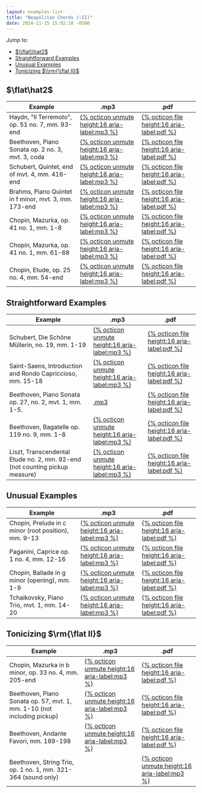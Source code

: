 ```yaml
---
layout: examples-list
title: "Neapolitan Chords (♭II)"
date: 2024-11-15 15:02:18 -0500
---
```


Jump to:

-   [$\\flat\\hat2$](#flathat2)
-   [Straightforward Examples](#straightforward-examples)
-   [Unusual Examples](#unusual-examples)
-   [Tonicizing $\\rm{\\flat II}$](#tonicizing-rmflat-ii)

## $\flat\hat2$

<table class="tablesaw tablesaw-stack" data-tablesaw-mode="stack">
  <thead>
    <tr>
      <th>Example</th>
      <th>.mp3</th>
      <th>.pdf</th>
    </tr>
  </thead>
  <tbody>
    <tr>
      <td>Haydn, &quot;Il Terremoto&quot;, op. 51 no. 7, mm. 93-end</td>
      <td><a href="24-neapolitan/N6a.mp3">{% octicon unmute height:16 aria-label:mp3 %}</a></td>
      <td><a href="24-neapolitan/N6a.pdf"> {% octicon file height:16 aria-label:pdf %}</a></td>
    </tr>
    <tr>
      <td>Beethoven, Piano Sonata op. 2 no. 3, mvt. 3, coda</td>
      <td><a href="24-neapolitan/N6b.mp3">{% octicon unmute height:16 aria-label:mp3 %}</a></td>
      <td><a href="24-neapolitan/N6b.pdf">{% octicon file height:16 aria-label:pdf %}</a></td>
    </tr>
    <tr>
      <td>Schubert, Quintet, end of mvt. 4, mm. 416-end</td>
      <td><a href="24-neapolitan/N6c.mp3">{% octicon unmute height:16 aria-label:mp3 %}</a></td>
      <td><a href="24-neapolitan/N6c.pdf">{% octicon file height:16 aria-label:pdf %}</a></td>
    </tr>
    <tr>
      <td>Brahms, Piano Quintet in f minor, mvt. 3, mm. 173-end </td>
      <td><a href="24-neapolitan/N6d.mp3">{% octicon unmute height:16 aria-label:mp3 %}</a></td>
      <td><a href="24-neapolitan/N6d.pdf">{% octicon file height:16 aria-label:pdf %}</a></td>
    </tr>
    <tr>
      <td>Chopin, Mazurka, op. 41 no. 1, mm. 1-8</td>
      <td><a href="24-neapolitan/N6e.mp3">{% octicon unmute height:16 aria-label:mp3 %}</a></td>
      <td><a href="24-neapolitan/N6e.pdf">{% octicon file height:16 aria-label:pdf %}</a></td>
    </tr>
    <tr>
      <td>Chopin, Mazurka, op. 41 no. 1, mm. 61-68</td>
      <td><a href="24-neapolitan/N6f.mp3">{% octicon unmute height:16 aria-label:mp3 %}</a></td>
      <td><a href="24-neapolitan/N6f.pdf">{% octicon file height:16 aria-label:pdf %}</a></td>
    </tr>
    <tr>
      <td>Chopin, Etude, op. 25 no. 4, mm. 54-end</td>
      <td><a href="24-neapolitan/N6g.mp3">{% octicon unmute height:16 aria-label:mp3 %}</a></td>
      <td><a href="24-neapolitan/N6g.pdf">{% octicon file height:16 aria-label:pdf %}</a></td>
    </tr>
  </tbody>
</table>

## Straightforward Examples

<table class="tablesaw tablesaw-stack" data-tablesaw-mode="stack">
  <thead>
    <tr>
      <th>Example</th>
      <th>.mp3</th>
      <th>.pdf</th>
    </tr>
  </thead>
  <tbody>
    <tr>
      <td>Schubert, Die Sch&ouml;ne M&uuml;llerin, no. 19, mm. 1-19</td>
      <td><a href="24-neapolitan/N6h.mp3">{% octicon unmute height:16 aria-label:mp3 %}</a></td>
      <td><a href="24-neapolitan/N6h.pdf"> {% octicon file height:16 aria-label:pdf %}</a></td>
    </tr>
    <tr>
      <td>Saint-Saens, Introduction and Rondo Capriccioso, mm. 15-18</td>
      <td><a href="24-neapolitan/N6i.mp3">{% octicon unmute height:16 aria-label:mp3 %}</a></td>
      <td><a href="24-neapolitan/N6i.pdf">{% octicon file height:16 aria-label:pdf %}</a></td>
    </tr>
    <tr>
      <td>Beethoven, Piano Sonata op. 27, no. 2, mvt. 1, mm. 1-5.</td>
      <td><a href="24-neapolitan/N6j.mp3">.mp3 </a></td>
      <td><a href="24-neapolitan/N6j.pdf">{% octicon file height:16 aria-label:pdf %}</a></td>
    </tr>
    <tr>
      <td>Beethoven, Bagatelle op. 119 no. 9, mm. 1-8</td>
      <td><a href="24-neapolitan/N6l.mp3">{% octicon unmute height:16 aria-label:mp3 %}</a></td>
      <td><a href="24-neapolitan/N6l.pdf">{% octicon file height:16 aria-label:pdf %}</a></td>
    </tr>
    <tr>
      <td>Liszt, Transcendental Etude no. 2, mm. 92-end (not counting pickup measure)</td>
      <td><a href="24-neapolitan/N6m.mp3">{% octicon unmute height:16 aria-label:mp3 %}</a></td>
      <td><a href="24-neapolitan/N6m.pdf">{% octicon file height:16 aria-label:pdf %}</a></td>
    </tr>

  </tbody>
</table>

## Unusual Examples

<table class="tablesaw tablesaw-stack" data-tablesaw-mode="stack">
  <thead>
    <tr>
      <th>Example</th>
      <th>.mp3</th>
      <th>.pdf</th>
    </tr>
  </thead>
  <tbody>
    <tr>
      <td>Chopin, Prelude in c minor (root position), mm. 9-13</td>
      <td><a href="24-neapolitan/N6n.mp3">{% octicon unmute height:16 aria-label:mp3 %}</a></td>
      <td><a href="24-neapolitan/N6n.pdf"> {% octicon file height:16 aria-label:pdf %}</a></td>
    </tr>
    <tr>
      <td>Paganini, Caprice op. 1 no. 4, mm. 12-16</td>
      <td><a href="24-neapolitan/N6p.mp3">{% octicon unmute height:16 aria-label:mp3 %}</a></td>
      <td><a href="24-neapolitan/N6p.pdf">{% octicon file height:16 aria-label:pdf %}</a></td>
    </tr>
    <tr>
      <td>Chopin, Ballade in g minor (opening), mm. 1-9</td>
      <td><a href="24-neapolitan/N6q.mp3">{% octicon unmute height:16 aria-label:mp3 %}</a></td>
      <td><a href="24-neapolitan/N6q.pdf">{% octicon file height:16 aria-label:pdf %}</a></td>
    </tr>
    <tr>
      <td>Tchaikovsky, Piano Trio, mvt. 1, mm. 14-20</td>
      <td><a href="24-neapolitan/N6s.mp3">{% octicon unmute height:16 aria-label:mp3 %}</a></td>
      <td><a href="24-neapolitan/N6s.pdf">{% octicon file height:16 aria-label:pdf %}</a></td>
    </tr>

  </tbody>
</table>

## Tonicizing $\rm{\flat II}$

<table class="tablesaw tablesaw-stack" data-tablesaw-mode="stack">
  <thead>
    <tr>
      <th>Example</th>
      <th>.mp3</th>
      <th>.pdf</th>
    </tr>
  </thead>
  <tbody>
    <tr>
      <td>Chopin, Mazurka in b minor, op. 33 no. 4, mm. 205-end</td>
      <td><a href="24-neapolitan/N6t.mp3">{% octicon unmute height:16 aria-label:mp3 %}</a></td>
      <td><a href="24-neapolitan/N6t.pdf">{% octicon file height:16 aria-label:pdf %}</a></td>
    </tr>
    <tr>
      <td>Beethoven, Piano Sonata op. 57, mvt. 1, mm. 1-10 (not including pickup)</td>
      <td><a href="24-neapolitan/N6u.mp3">{% octicon unmute height:16 aria-label:mp3 %}</a></td>
      <td><a href="24-neapolitan/N6u.pdf">{% octicon file height:16 aria-label:pdf %}</a></td>
    </tr>
    <tr>
      <td>Beethoven, Andante Favori, mm. 189-198</td>
      <td><a href="24-neapolitan/N6w.mp3">{% octicon unmute height:16 aria-label:mp3 %}</a></td>
      <td><a href="24-neapolitan/N6w.pdf">{% octicon file height:16 aria-label:pdf %}</a></td>
    </tr>
    <tr>
      <td>Beethoven, String Trio, op. 1 no. 1, mm. 321-364 (sound only)</td>
      <td></td>
      <td><a href="24-neapolitan/N6x.mp3">{% octicon unmute height:16 aria-label:mp3 %}</a></td>
    </tr>

  </tbody>
</table>
